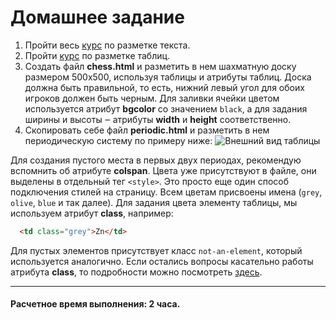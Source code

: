 # Домашнее задание

1. Пройти весь [курс](https://htmlacademy.ru/courses/38) по разметке текста.
2. Пройти [курс](https://htmlacademy.ru/courses/39) по разметке таблиц.
3. Создать файл __chess.html__ и разметить в нем шахматную доску размером 500х500, используя таблицы и атрибуты таблиц. Доска должна быть правильной, то есть, нижний левый угол для обоих игроков должен быть черным. Для заливки ячейки цветом используется атрибут __bgcolor__ со значением `black`, а для задания ширины и высоты ‒ атрибуты __width__ и __height__ соответственно.
4. Скопировать себе файл __periodic.html__ и разметить в нем периодическую систему по примеру ниже:
![Внешний вид таблицы](https://github.com/MaximumStart/initial-course/blob/master/second-lesson/homework/periodic.png)

Для создания пустого места в первых двух периодах, рекомендую вспомнить об атрибуте __colspan__.
Цвета уже присутствуют в файле, они выделены в отдельный тег `<style>`. Это просто еще один способ подключения стилей на страницу. Всем цветам присвоены имена (`grey`, `olive`, `blue` и так далее). Для задания цвета элементу таблицы, мы используем атрибут __class__, например:

```html
  <td class="grey">Zn</td>
```
Для пустых элементов присутствует класс `not-an-element`, который используется аналогично. 
Если остались вопросы касательно работы атрибута __class__, то подробности можно посмотреть [здесь](https://webref.ru/html/attr/class).


---
#### Расчетное время выполнения: 2 часа.